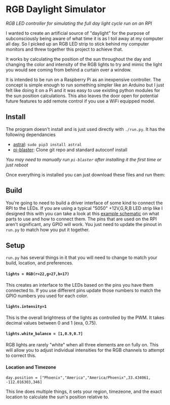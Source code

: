 # RGB Daylight Simulator
*RGB LED controller for simulating the full day light cycle run on an RPI*

I wanted to create an artificial source of "daylight" for the purpose of
subconsciously being aware of what time it is as I toil away at my computer all
day. So I picked up an RGB LED strip to stick behind my computer monitors and threw
together this project to achieve that.

It works by calculating the position of the sun throughout the day and changing 
the color and intensity of the RGB lights to try and mimic the light you would
see coming from behind a curtain over a window. 

It is intended to be run on a Raspberry Pi as an inexpensive controller. The 
concept is simple enough to run something simpler like an Arduino but I just 
felt like doing it on a Pi and it was easy to use existing python modules for 
the sun position calculations. This also leaves the door open for potential 
future features to add remote control if you use a WiFi equipped model.


## Install
The program doesn't install and is just used directly with `./run.py`. It has 
the following dependancies

 - [astral](https://pypi.org/project/astral/): `sudo pip3 install astral`
 - [pi-blaster](https://github.com/sarfata/pi-blaster/): Clone git repo and standard autoconf install

*You may need to manually run `pi-blaster` after installing it the first time 
or just reboot*

Once everything is installed you can just download these files and run them:


## Build

You're going to need to build a driver interface of some kind to connect the RPI
to the LEDs. If you are using a typical "5050" +12V,G,R,B LED strip like I 
designed this with you can take a look at this 
[example schematic](eda/pi-connection.pdf) on what parts to use and how to
connect them. The pins that are used on the RPI aren't significant, any GPIO 
will work. You just need to update the pinout in `run.py` to match how you put 
it together.

## Setup

`run.py` has several things in it that you will need to change to match your
build, location, and preferences. 

#### `lights = RGB(r=22,g=27,b=17)`
This creates an interface to the LEDs based on the pins you have them connected to. 
If you use different pins update those numbers to match the GPIO numbers you 
used for each color.

#### `lights.intensity=1`
This is the overall brightness of the lights as controlled by the PWM. It takes
decimal values between 0 and 1 (exa, 0.75).


#### `lights.white_balance = [1,0.9,0.7]`
RGB lights are rarely "white" when all three elements are on fully on. This will
allow you to adjust individual intensities for the RGB channels to attempt to 
correct this.

#### Location and Timezone
`day.position = ["Phoenix","America","America/Phoenix",33.434061, -112.016303,346]`

This line does multiple things, it sets your region, timezeone, and the exact 
location to calculate the sun's position relative to.
